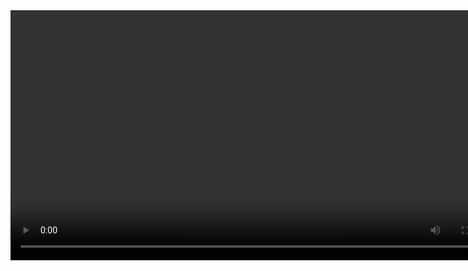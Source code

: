 <div align="center"><video src="https://github.com/Shahnawazk7944/Android_JetPack_Compose_Practice_Projects/assets/74444644/c190645a-4135-4e83-b69b-ab9e6bb4e7cf" height="400" ></video></div>